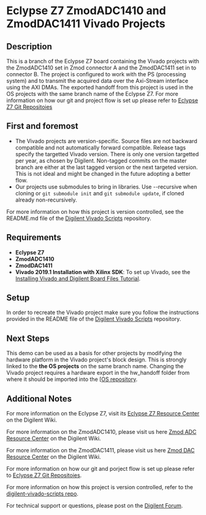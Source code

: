 # Eclypse Z7 ZmodADC1410 and ZmodDAC1411 Vivado Projects

## Description

This is a branch of the Eclypse Z7 board containing the Vivado projects with the ZmodADC1410 set in Zmod connector A and the ZmodDAC1411 set in to connector B. The project is configured to work with the PS (processing system) and to transmit the acquired data over the Axi-Stream interface using the AXI DMAs. The exported handoff from this project is used in the OS projects with the same branch name of the Eclypse Z7.
For more information on how our git and project flow is set up please refer to [Eclypse Z7 Git Repositoies](https://reference.digilentinc.com/reference/programmable-logic/eclypse-z7/git)

## First and foremost

* The Vivado projects are version-specific. Source files are not backward compatible and not automatically forward compatible. Release tags specify the targetted Vivado version. There is only one version targetted per year, as chosen by Digilent. Non-tagged commits on the master branch are either at the last tagged version or the next targeted version. This is not ideal and might be changed in the future adopting a better flow.
* Our projects use submodules to bring in libraries. Use --recursive when cloning or `git submodule init` and `git submodule update`, if cloned already non-recursively.

For more information on how this project is version controlled, see the README.md file of the [Digilent Vivado Scripts](https://github.com/Digilent/digilent-vivado-scripts) repository.

## Requirements

* **Eclypse Z7**
* **ZmodADC1410**
* **ZmodDAC1411**
* **Vivado 2019.1 Installation with Xilinx SDK**: To set up Vivado, see the [Installing Vivado and Digilent Board Files Tutorial](https://reference.digilentinc.com/vivado/installing-vivado/start).

## Setup

In order to recreate the Vivado project make sure you follow the instructions provided in the README file of the [Digilent Vivado Scripts](https://github.com/Digilent/digilent-vivado-scripts) repository.

## Next Steps

This demo can be used as a basis for other projects by modifying the hardware platform in the Vivado project's block design. This is strongly linked to the **the OS projects** on the same branch name. Changing the Vivado project requires a hardware export in the hw_handoff folder from where it should be imported into the [[OS repository](https://github.com/Digilent/Eclypse-Z7-OS/tree/zmod_adc_dac/master).

## Additional Notes

For more information on the Eclypse Z7, visit its [Eclypse Z7 Resource Center](https://reference.digilentinc.com/reference/programmable-logic/eclypse-z7/start) on the Digilent Wiki.

For more information on the ZmodADC1410, please visit us here [Zmod ADC Resource Center](https://reference.digilentinc.com/reference/zmod/zmodadc/start) on the Digilent Wiki.

For more information on the ZmodDAC1411, please visit us here [Zmod DAC Resource Center](https://reference.digilentinc.com/reference/zmod/zmoddac/start) on the Digilent Wiki.

For more information on how our git and porject flow is set up please refer to [Eclypse Z7 Git Repositoies](https://reference.digilentinc.com/reference/programmable-logic/eclypse-z7/git).

For more information on how this project is version controlled, refer to the [digilent-vivado-scripts repo](https://github.com/digilent/digilent-vivado-scripts).

For technical support or questions, please post on the [Digilent Forum](forum.digilentinc.com).

